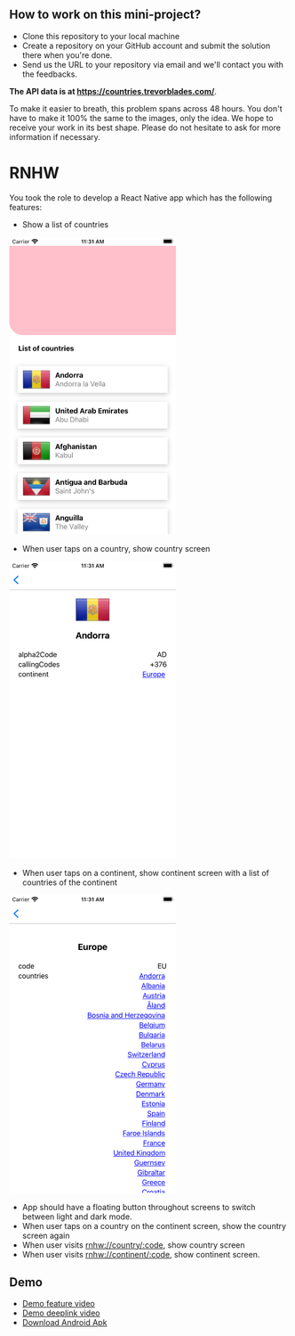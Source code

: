 ## How to work on this mini-project?

- Clone this repository to your local machine
- Create a repository on your GitHub account and submit the solution there when you're done.
- Send us the URL to your repository via email and we'll contact you with the feedbacks.

**The API data is at https://countries.trevorblades.com/**.

To make it easier to breath, this problem spans across 48 hours. You don't have to make it 100% the same to the images, only the idea. We hope to receive your work in its best shape. Please do not hesitate to ask for more information if necessary.

# RNHW

You took the role to develop a React Native app which has the following features:

- Show a list of countries

<img src="problem/1.png" width="300" />

- When user taps on a country, show country screen

<img src="problem/2.png" width="300" />

- When user taps on a continent, show continent screen with a list of countries of the continent

<img src="problem/3.png" width="300" />

- App should have a floating button throughout screens to switch between light and dark mode.
- When user taps on a country on the continent screen, show the country screen again
- When user visits [rnhw://country/:code](rnhw://country/:code), show country screen
- When user visits [rnhw://continent/:code](rnhw://continent/:code), show continent screen.

## Demo
- [Demo feature video](https://github.com/hongthaiovi/rnhw/blob/master/demo/demo-features.mov?raw=true)
- [Demo deeplink video](https://github.com/hongthaiovi/rnhw/blob/master/demo/demo-deeplink.mov?raw=true)
- [Download Android Apk](https://github.com/hongthaiovi/rnhw/releases/download/v1.0/thai-rnhw-1.0.apk)
